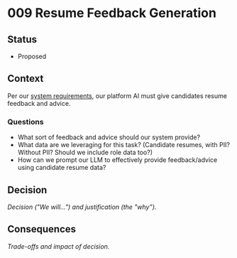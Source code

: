 # 009 Resume Feedback Generation

## Status

- Proposed

## Context

Per our [system requirements](../main/problem/Requirements.md), our platform AI must give candidates resume feedback and advice.

### Questions

- What sort of feedback and advice should our system provide?
- What data are we leveraging for this task? (Candidate resumes, with PII? Without PII? Should we include role data too?)
- How can we prompt our LLM to effectively provide feedback/advice using candidate resume data?

## Decision

_Decision ("We will...") and justification (the "why”)._

## Consequences

_Trade-offs and impact of decision._

